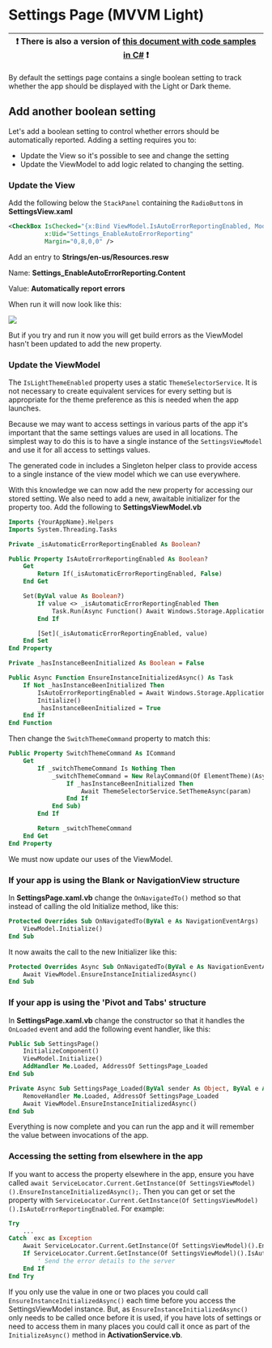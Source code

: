 # Settings Page (MVVM Light)

:heavy_exclamation_mark: There is also a version of [this document with code samples in C#](./settings-mvvmlight.md) :heavy_exclamation_mark: |
--------------------------------------------------------------------------------------------------------------------------------------------- |

By default the settings page contains a single boolean setting to track whether the app should be displayed with the Light or Dark theme.

## Add another boolean setting

Let's add a boolean setting to control whether errors should be automatically reported.
Adding a setting requires you to:

* Update the View so it's possible to see and change the setting
* Update the ViewModel to add logic related to changing the setting.

### Update the View

Add the following below the `StackPanel` containing the `RadioButton`s in **SettingsView.xaml**

```xml
<CheckBox IsChecked="{x:Bind ViewModel.IsAutoErrorReportingEnabled, Mode=TwoWay}"
          x:Uid="Settings_EnableAutoErrorReporting"
          Margin="0,8,0,0" />
```

Add an entry to **Strings/en-us/Resources.resw**

Name: **Settings_EnableAutoErrorReporting.Content**

Value: **Automatically report errors**

When run it will now look like this:

![](../resources/modifications/Settings_added_checkbox.png)

But if you try and run it now you will get build errors as the ViewModel hasn't been updated to add the new property.

### Update the ViewModel

The `IsLightThemeEnabled` property uses a static `ThemeSelectorService`. It is not necessary to create equivalent services for every setting but is appropriate for the theme preference as this is needed when the app launches.

Because we may want to access settings in various parts of the app it's important that the same settings values are used in all locations. The simplest way to do this is to have a single instance of the `SettingsViewModel` and use it for all access to settings values.

The generated code in includes a Singleton helper class to provide access to a single instance of the view model which we can use everywhere.

With this knowledge we can now add the new property for accessing our stored setting. We also need to add a new, awaitable initializer for the property too.
Add the following to **SettingsViewModel.vb**

```vb
Imports {YourAppName}.Helpers
Imports System.Threading.Tasks

Private _isAutomaticErrorReportingEnabled As Boolean?

Public Property IsAutoErrorReportingEnabled As Boolean?
    Get
        Return If(_isAutomaticErrorReportingEnabled, False)
    End Get

    Set(ByVal value As Boolean?)
        If value <> _isAutomaticErrorReportingEnabled Then
            Task.Run(Async Function() Await Windows.Storage.ApplicationData.Current.LocalSettings.SaveAsync(NameOf(IsAutoErrorReportingEnabled), If(value, False)))
        End If

        [Set](_isAutomaticErrorReportingEnabled, value)
    End Set
End Property

Private _hasInstanceBeenInitialized As Boolean = False

Public Async Function EnsureInstanceInitializedAsync() As Task
    If Not _hasInstanceBeenInitialized Then
        IsAutoErrorReportingEnabled = Await Windows.Storage.ApplicationData.Current.LocalSettings.ReadAsync(Of Boolean)(NameOf(IsAutoErrorReportingEnabled))
        Initialize()
        _hasInstanceBeenInitialized = True
    End If
End Function
```

Then change the `SwitchThemeCommand` property to match this:

```vb
Public Property SwitchThemeCommand As ICommand
    Get
        If _switchThemeCommand Is Nothing Then
            _switchThemeCommand = New RelayCommand(Of ElementTheme)(Async Sub(param)
                If _hasInstanceBeenInitialized Then
                    Await ThemeSelectorService.SetThemeAsync(param)
                End If
            End Sub)
        End If

        Return _switchThemeCommand
    End Get
End Property
```

We must now update our uses of the ViewModel.

### If your app is using the Blank or NavigationView structure

In **SettingsPage.xaml.vb** change the `OnNavigatedTo()` method so that instead of calling the old Initialize method, like this:

```vb
Protected Overrides Sub OnNavigatedTo(ByVal e As NavigationEventArgs)
    ViewModel.Initialize()
End Sub
```

It now awaits the call to the new Initializer like this:

```vb
Protected Overrides Async Sub OnNavigatedTo(ByVal e As NavigationEventArgs)
    Await ViewModel.EnsureInstanceInitializedAsync()
End Sub
```

### If your app is using the 'Pivot and Tabs' structure

In **SettingsPage.xaml.vb** change the constructor so that it handles the `OnLoaded` event and add the following event handler, like this:

```vb
Public Sub SettingsPage()
    InitializeComponent()
    ViewModel.Initialize()
    AddHandler Me.Loaded, AddressOf SettingsPage_Loaded
End Sub

Private Async Sub SettingsPage_Loaded(ByVal sender As Object, ByVal e As RoutedEventArgs)
    RemoveHandler Me.Loaded, AddressOf SettingsPage_Loaded
    Await ViewModel.EnsureInstanceInitializedAsync()
End Sub
```

Everything is now complete and you can run the app and it will remember the value between invocations of the app.

### Accessing the setting from elsewhere in the app

If you want to access the property elsewhere in the app, ensure you have called `await ServiceLocator.Current.GetInstance(Of SettingsViewModel)().EnsureInstanceInitializedAsync();`. Then you can get or set the property with `ServiceLocator.Current.GetInstance(Of SettingsViewModel)().IsAutoErrorReportingEnabled`.
For example:

```vb
Try
    ...
Catch  exc as Exception
    Await ServiceLocator.Current.GetInstance(Of SettingsViewModel)().EnsureInstanceInitializedAsync()
    If ServiceLocator.Current.GetInstance(Of SettingsViewModel)().IsAutoErrorReportingEnabled Then
        ' Send the error details to the server
    End If
End Try
```

If you only use the value in one or two places you could call `EnsureInstanceInitializedAsync()` each time before you access the SettingsViewModel instance. But, as `EnsureInstanceInitializedAsync()` only needs to be called once before it is used, if you have lots of settings or need to access them in many places you could call it once as part of the `InitializeAsync()` method in **ActivationService.vb**.
